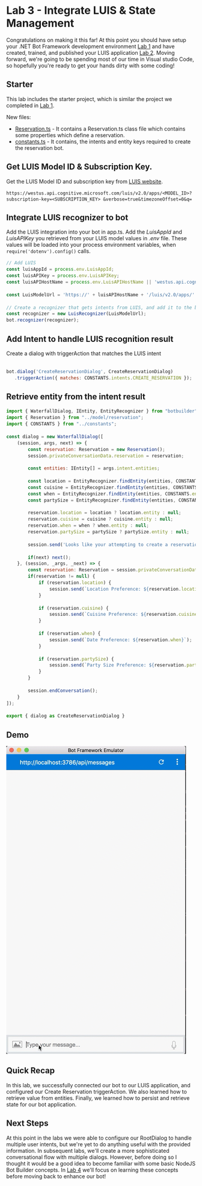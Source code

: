 # Lab 3 - Integrate LUIS & State Management

Congratulations on making it this far! At this point you should have setup your .NET Bot Framework development environment [Lab 1](../1-setup) and have created, trained, and published your LUIS application [Lab 2](../2-luis).  Moving forward, we're going to be spending most of our time in Visual studio Code, so hopefully you're ready to get your hands dirty with some coding!

## Starter 

This lab includes the starter project, which is similar the project we completed in [Lab 1](../1-setup).

New files:

* [Reservation.ts](../3-integrate-luis/start/models/reservation.ts) - It contains a Reservation.ts class file which contains some properties which define a reservation.
* [constants.ts](../3-integrate-luis/start/constants.ts) - It contains, the intents and entity keys required to create the reservation bot.

## Get LUIS Model ID & Subscription Key.

Get the LUIS Model ID and subscription key from [LUIS website](https://luis.ai).

```
https://westus.api.cognitive.microsoft.com/luis/v2.0/apps/<MODEL_ID>?subscription-key=<SUBSCRIPTION_KEY> &verbose=true&timezoneOffset=0&q=
```

## Integrate LUIS recognizer to bot

Add the LUIS integration into your bot in app.ts. Add the *LuisAppId* and *LuisAPIKey* you retrieved from your LUIS model values in *.env* file. These values will be loaded into your process environment variables, when `require('dotenv').config()` calls.

``` typescript
// Add LUIS
const luisAppId = process.env.LuisAppId;
const luisAPIKey = process.env.LuisAPIKey;
const luisAPIHostName = process.env.LuisAPIHostName || 'westus.api.cognitive.microsoft.com';

const LuisModelUrl = 'https://' + luisAPIHostName + '/luis/v2.0/apps/' + luisAppId + '?subscription-key=' + luisAPIKey;

// Create a recognizer that gets intents from LUIS, and add it to the bot
const recognizer = new LuisRecognizer(LuisModelUrl);
bot.recognizer(recognizer);
```

## Add Intent to handle LUIS recognition result

Create a dialog with triggerAction that matches the LUIS intent

```js

bot.dialog('CreateReservationDialog', CreateReservationDialog)
   .triggerAction({ matches: CONSTANTS.intents.CREATE_RESERVATION });

```

## Retrieve entity from the intent result

```js
import { WaterfallDialog, IEntity, EntityRecognizer } from "botbuilder";
import { Reservation } from "../model/reservation";
import { CONSTANTS } from "../constants";

const dialog = new WaterfallDialog([
    (session, args, next) => {
        const reservation: Reservation = new Reservation();
        session.privateConversationData.reservation = reservation;

        const entities: IEntity[] = args.intent.entities;

        const location = EntityRecognizer.findEntity(entities, CONSTANTS.entity.locationKey);
        const cuisine = EntityRecognizer.findEntity(entities, CONSTANTS.entity.cuisineKey);
        const when = EntityRecognizer.findEntity(entities, CONSTANTS.entity.timeKey);
        const partySize = EntityRecognizer.findEntity(entities, CONSTANTS.entity.partySizeKey);

        reservation.location = location ? location.entity : null;
        reservation.cuisine = cuisine ? cuisine.entity : null;
        reservation.when = when ? when.entity : null;
        reservation.partySize = partySize ? partySize.entity : null;
        
        session.send('Looks like your attempting to create a reservation.  Let\'s see what information we were able to pull');

        if(next) next();
    }, (session, _args, _next) => {
        const reservation: Reservation = session.privateConversationData.reservation;
        if(reservation != null) {
            if (reservation.location) {
                session.send(`Location Preference: ${reservation.location}`);
            }

            if (reservation.cuisine) {
                session.send(`Cuisine Preference: ${reservation.cuisine}`);
            }

            if (reservation.when) {
                session.send(`Date Preference: ${reservation.when}`);
            }

            if (reservation.partySize) {
                session.send(`Party Size Preference: ${reservation.partySize}`);
            }
        }

        session.endConversation();
    }
]);

export { dialog as CreateReservationDialog }
```

## Demo
![](../images/luis-demo/luis-demo.gif)

## Quick Recap

In this lab, we successfully connected our bot to our LUIS application, and configured our Create Reservation triggerAction. We also learned how to retrieve value from entities. Finally, we learned how to persist and retrieve state for our bot application.

## Next Steps

At this point in the labs we were able to configure our RootDialog to handle multiple user intents, but we're yet to do anything useful with the provided information. In subsequent labs, we'll create a more sophisticated conversational flow with multiple dialogs. However, before doing so I thought it would be a good idea to become familiar with some basic NodeJS Bot Builder concepts. In [Lab 4](../4-bot-builder) we'll focus on learning these concepts before moving back to enhance our bot!

